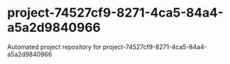 # project-74527cf9-8271-4ca5-84a4-a5a2d9840966
Automated project repository for project-74527cf9-8271-4ca5-84a4-a5a2d9840966
